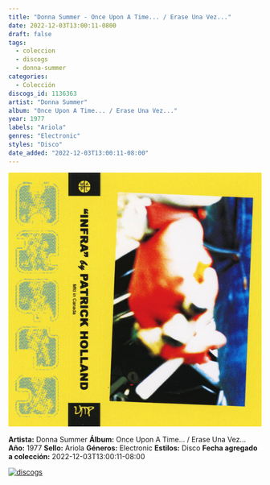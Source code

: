 ```yaml
---
title: "Donna Summer - Once Upon A Time... / Erase Una Vez..."
date: 2022-12-03T13:00:11-0800
draft: false
tags:
  - coleccion
  - discogs
  - donna-summer
categories:
  - Colección
discogs_id: 1136363
artist: "Donna Summer"
album: "Once Upon A Time... / Erase Una Vez..."
year: 1977
labels: "Ariola"
genres: "Electronic"
styles: "Disco"
date_added: "2022-12-03T13:00:11-08:00"
---
```


![cover](image.jpeg (Donna Summer - Once Upon A Time... / Erase Una Vez...))

**Artista:** Donna Summer
**Álbum:** Once Upon A Time... / Erase Una Vez...
**Año:** 1977
**Sello:** Ariola
**Géneros:** Electronic
**Estilos:** Disco
**Fecha agregado a colección:** 2022-12-03T13:00:11-08:00

[![discogs](../../links/svg/discogs.png (discogs))](https://api.discogs.com/releases/1136363)

